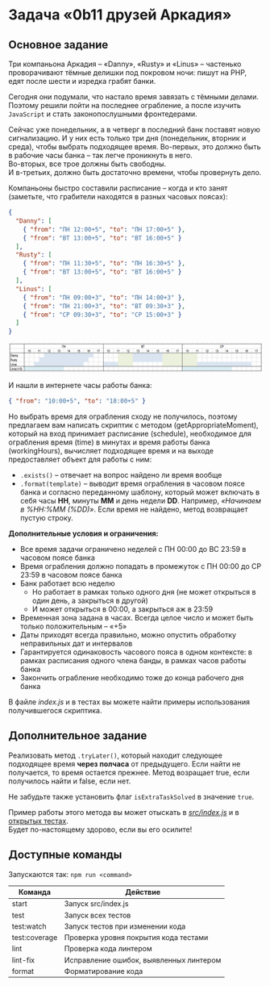 # Задача «0b11 друзей Аркадия»

## Основное задание

Три компаньона Аркадия – «Danny», «Rusty» и «Linus» – частенько проворачивают тёмные делишки под покровом ночи:
пишут на PHP, едят после шести и изредка грабят банки.

Сегодня они подумали, что настало время завязать с тёмными делами. Поэтому решили пойти на последнее ограбление,
а после изучить `JavaScript` и стать законопослушными фронтедерами.

Сейчас уже понедельник, а в четверг в последний банк поставят новую сигнализацию.
И у них есть только три дня (понедельник, вторник и среда), чтобы выбрать подходящее время.
Во-первых, это должно быть в рабочие часы банка – так легче проникнуть в него.  
Во-вторых, все трое должны быть свободны.  
И в-третьих, должно быть достаточно времени, чтобы провернуть дело.

Компаньоны быстро составили расписание – когда и кто занят  
(заметьте, что грабители находятся в разных часовых поясах):

```json
{
  "Danny": [
    { "from": "ПН 12:00+5", "to": "ПН 17:00+5" },
    { "from": "ВТ 13:00+5", "to": "ВТ 16:00+5" }
  ],
  "Rusty": [
    { "from": "ПН 11:30+5", "to": "ПН 16:30+5" },
    { "from": "ВТ 13:00+5", "to": "ВТ 16:00+5" }
  ],
  "Linus": [
    { "from": "ПН 09:00+3", "to": "ПН 14:00+3" },
    { "from": "ПН 21:00+3", "to": "ВТ 09:30+3" },
    { "from": "СР 09:30+3", "to": "СР 15:00+3" }
  ]
}
```

![example](./docs/images/schedule.png)

И нашли в интернете часы работы банка:

```json
{ "from": "10:00+5", "to": "18:00+5" }
```

Но выбрать время для ограбления сходу не получилось, поэтому предлагаем вам написать скриптик с методом
(getAppropriateMoment), который на вход принимает расписание (schedule),
необходимое для ограбления время (time) в минутах и время работы банка (workingHours),
вычисляет подходящее время и на выходе предоставляет объект для работы с ним:

- `.exists()` – отвечает на вопрос найдено ли время вообще
- `.format(template)` – выводит время ограбления в часовом поясе банка и согласно переданному шаблону,
  который может включать в себя часы **HH**, минуты **MM** и день недели **DD**.
  Например, _«Начинаем в %HH:%MM (%DD)»_. Если время не найдено, метод возвращает пустую строку.

**Дополнительные условия и ограничения:**

- Все время задачи ограничено неделей c ПН 00:00 до ВС 23:59 в часовом поясе банка
- Время ограбления должно попадать в промежуток c ПН 00:00 до СР 23:59 в часовом поясе банка
- Банк работает всю неделю
  - Но работает в рамках только одного дня (не может открыться в один день, а закрыться в другой)
  - И может открыться в 00:00, а закрыться аж в 23:59
- Временная зона задана в часах. Всегда целое число и может быть только положительным – «+5»
- Даты приходят всегда правильно, можно опустить обработку неправильных дат и интервалов
- Гарантируется одинаковость часового пояса в одном контексте: в рамках расписания одного члена банды, в рамках часов работы банка
- Закончить ограбление необходимо тоже до конца рабочего дня банка

В файле _index.js_ и в тестах вы можете найти примеры использования получившегося скриптика.

## Дополнительное задание

Реализовать метод `.tryLater()`, который находит следующее подходящее время **через полчаса** от предыдущего.
Если найти не получается, то время остается прежнее. Метод возращает true, если получилось найти и false, если нет.

Не забудьте также установить флаг `isExtraTaskSolved` в значение `true`.

Пример работы этого метода вы может отыскать в [_src/index.js_](./src/index.js) и в [открытых тестах](./test/robbery.spec.js).  
Будет по-настоящему здорово, если вы его осилите!

## Доступные команды

Запускаются так: `npm run <command>`

| Команда       | Действие                                |
| ------------- | --------------------------------------- |
| start         | Запуск src/index.js                     |
| test          | Запуск всех тестов                      |
| test:watch    | Запуск тестов при изменении кода        |
| test:coverage | Проверка уровня покрытия кода тестами   |
| lint          | Проверка кода линтером                  |
| lint-fix      | Исправление ошибок, выявленных линтером |
| format        | Форматирование кода                     |